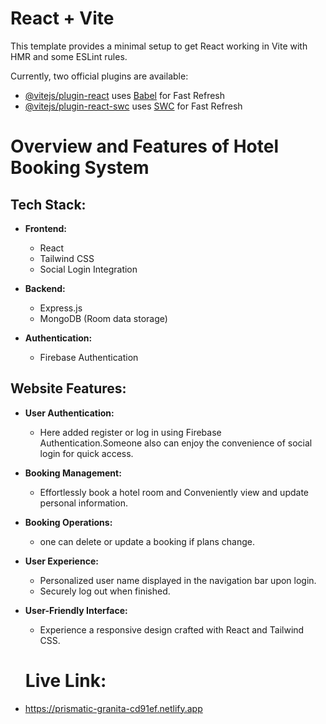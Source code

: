 # React + Vite

This template provides a minimal setup to get React working in Vite with HMR and some ESLint rules.

Currently, two official plugins are available:

- [@vitejs/plugin-react](https://github.com/vitejs/vite-plugin-react/blob/main/packages/plugin-react/README.md) uses [Babel](https://babeljs.io/) for Fast Refresh
- [@vitejs/plugin-react-swc](https://github.com/vitejs/vite-plugin-react-swc) uses [SWC](https://swc.rs/) for Fast Refresh


# Overview and Features of Hotel Booking System

## Tech Stack:

- **Frontend:**
  - React
  - Tailwind CSS
  - Social Login Integration

- **Backend:**
  - Express.js
  - MongoDB (Room data storage)

- **Authentication:**
  - Firebase Authentication

## Website Features:

- **User Authentication:**
  - Here added register or log in using Firebase Authentication.Someone also can enjoy the convenience of social login for quick access.

- **Booking Management:**
  - Effortlessly book a hotel room and Conveniently view and update personal information.

- **Booking Operations:**
  - one can  delete or update a booking if plans change.

- **User Experience:**
  - Personalized user name displayed in the navigation bar upon login.
  - Securely log out when finished.

- **User-Friendly Interface:**
  - Experience a responsive design crafted with React and Tailwind CSS.

  # Live Link:
-  https://prismatic-granita-cd91ef.netlify.app
